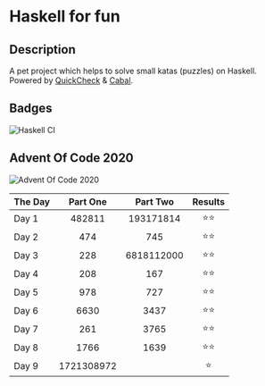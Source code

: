 
# Haskell for fun

## Description

A pet project which helps to solve small katas (puzzles) on Haskell. Powered by [QuickCheck](https://hackage.haskell.org/package/QuickCheck) & [Cabal](https://www.haskell.org/cabal/).

## Badges

![Haskell CI](https://github.com/DimsFromDergachy/Haskell/workflows/Haskell%20CI/badge.svg)

## Advent Of Code 2020

![Advent Of Code 2020](https://github.com/DimsFromDergachy/Haskell/workflows/Advent%20Of%20Code/badge.svg)

| The Day | Part One | Part Two | Results |
| ------- | :------: | :------: | :------: |
| Day 1 | 482811 | 193171814 | ⭐⭐ |
| Day 2 | 474 | 745 | ⭐⭐ |
| Day 3 | 228 | 6818112000 | ⭐⭐ |
| Day 4 | 208 | 167 | ⭐⭐ |
| Day 5 | 978 | 727 | ⭐⭐ |
| Day 6 | 6630 | 3437 | ⭐⭐ |
| Day 7 | 261 | 3765 | ⭐⭐ |
| Day 8 | 1766 | 1639 | ⭐⭐ |
| Day 9 | 1721308972 | | ⭐ |
